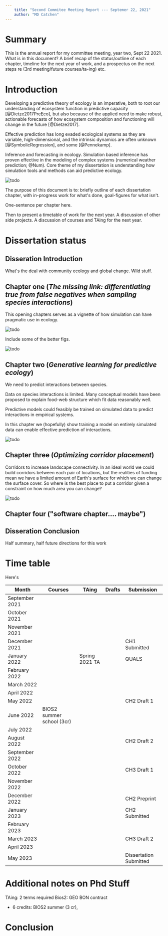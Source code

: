 ```yaml
---
    title: "Second Commitee Meeting Report --- Septemer 22, 2021"
    author: "MD Catchen"
---
```


# Summary

This is the annual report for my committee meeting, year two, Sept 22 2021. What
is in this document? A brief recap of the status/outline of each chapter,
timeline for the next year of work, and a prospectus on the next steps re (3rd
meeting/future courses/ta-ing) etc.

# Introduction

Developing a predictive theory of ecology is an imperative, both to root our
understanding of ecosystem function in predictive capacity [@Dietze2017PreEco],
but also because of the applied need to make robust, actionable forecasts of how
ecosystem composition and functioning will change in the future [@Dietze2017].

Effective prediction has long evaded ecological systems as they are variable,
high-dimensional, and the intrinsic dynamics are often unknown
[@SymbolicRegression], and some [@Pennekamp].

Inference and forecasting in ecology. Simulation based inference has proven
effective in the modeling of complex systems (numerical weather prediction; @Num).
Core theme of my dissertation is understanding how simulation tools and methods
can aid predictive ecology.

![todo](./figures/predictive.png)

The purpose of this document is to: briefly outline of each dissertation
chapter, with in-progress work for what's done, goal-figures for what isn't.

One-sentence per chapter here.

Then to present a timetable of work for the next year. A discussion of other
side projects. A discussion of courses and TAing for the next year.


# Dissertation status

## Disseration Introduction

What's the deal with community ecology and global change. Wild stuff.

## Chapter one (_The missing link: differentiating true from false negatives when sampling species interactions_)

This opening chapters serves as a vignette of how simulation can have pragmatic use in ecology.

![todo](./figures/negativebinomial.png)

Include some of the better figs.


![todo](./figures/positiveassociations.png)


## Chapter two (_Generative learning for predictive ecology_)

We need to predict interactions between species.

Data on species interactions is limited. Many conceptual models have been
proposed to explain food-web structure which fit data reasonably well.

Predictive models could feasibly be trained on simulated data to predict
interactions in empirical systems.

In this chapter we (hopefully) show training a model on entirely simulated data can enable
effective prediction of interactions.

![todo](./figures/generative.png)


## Chapter three (_Optimizing corridor placement_)

Corridors to increase landscape connectivity. In an ideal world we could build
corridors between each pair of locations, but the realities of funding mean we
have a limited amount of Earth's surface for which we can change the surface
cover. So where is the best place to put a corridor given a constraint on how
much area you can change?

![todo](./figures/corridorspace.png)



## Chapter four ("software chapter.... maybe")



## Disseration Conclusion

Half summary, half future directions for this work


# Time table

Here's

| Month          | Courses     | TAing       | Drafts | Submission |
| -              | -           | -           |- | -           |
| September 2021 |             |             | |             |
| October 2021   |             |             | |             |
| November 2021  |             |             | |             |
| December 2021  |             |             || CH1 Submitted     |
| January 2022   |             | Spring 2021 TA || QUALS       |
| February 2022  |             |             ||             |
| March 2022     |             |             ||             |
| April 2022     |             |             ||             |
| May 2022       |             |             || CH2 Draft 1            |
| June 2022      | BIOS2 summer school (3cr)   |             ||             |
| July 2022      |             |             ||             |
| August 2022    |             |             || CH2 Draft 2            |
| September 2022 |             |             ||             |
| October 2022   |             |             || CH3 Draft 1            |
| November 2022  |             |             ||                        |
| December 2022  |             |             || CH2 Preprint           |
| January 2023   |             |             || CH2 Submitted          |
| February 2023  |             |             ||                        |
| March 2023     |             |             || CH3 Draft 2            |
| April 2023     |             |             ||             |
| May 2023       |             |             || Dissertation Submitted            |



# Additional notes on Phd Stuff

TAing: 2 terms required
Bios2: GEO BON contract
- 6 credits: BIOS2 summer (3 cr),


# Conclusion
